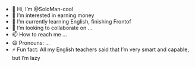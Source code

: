 - 👋 Hi, I’m @SoloMan-cool
- 👀 I’m interested in earning money
- 🌱 I’m currently learning English, finishing Frontof
- 💞️ I’m looking to collaborate on ... 
- 📫 How to reach me ...
- 😄 Pronouns: ...
- ⚡ Fun fact: All my English teachers said that I’m very smart and capable, but I’m lazy

<!---
SoloMan-cool/SoloMan-cool is a ✨ special ✨ repository because its `README.md` (this file) appears on your GitHub profile.
You can click the Preview link to take a look at your changes.
--->

